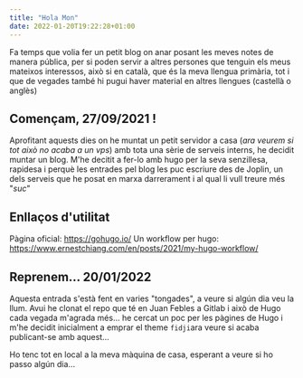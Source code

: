 ```yaml
---
title: "Hola Mon"
date: 2022-01-20T19:22:28+01:00
---
```


Fa temps que volia fer un petit blog on anar posant les meves notes de manera pública, per si poden servir a altres persones que tenguin els meus mateixos interessos, això si en català, que és la meva llengua primària, tot i que de vegades també hi pugui haver material en altres llengues (castellà o anglès)

## Començam, 27/09/2021 !

Aprofitant aquests dies on he muntat un petit servidor a casa (_ara veurem si tot això no acaba a un vps_) amb tota una sèrie de serveis interns, he decidit muntar un blog. M'he decitit a fer-lo amb hugo per la seva senzillesa, rapidesa i perquè les entrades pel blog les puc escriure des de Joplin, un dels serveis que he posat en marxa darrerament i al qual li vull treure més "_suc_"

## Enllaços d'utilitat

Pàgina oficial: https://gohugo.io/
Un workflow per hugo: https://www.ernestchiang.com/en/posts/2021/my-hugo-workflow/

## Reprenem... 20/01/2022

Aquesta entrada s'està fent en varies "tongades", a veure si algún dia veu la llum. 
Avui he clonat el repo que té en Juan Febles a Gitlab i això de Hugo cada vegada m'agrada més... he cercat un poc per les pàgines de Hugo i m'he decidit inicialment a emprar el theme `fidji`ara veure si acaba publicant-se amb aquest... 

Ho tenc tot en local a la meva màquina de casa, esperant a veure si ho passo algún dia... 
